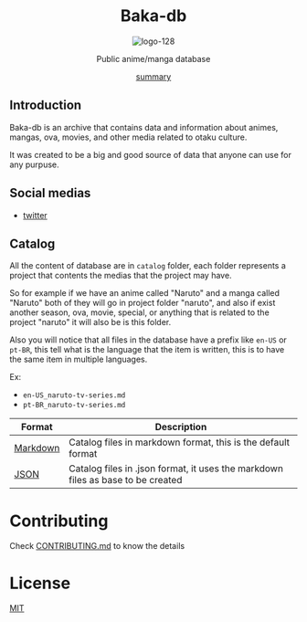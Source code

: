 <div align='center'>

# Baka-db

![logo-128](https://user-images.githubusercontent.com/43827016/128577846-fb2d59a9-4aae-4591-8b67-83c9bb95b53b.png)

Public anime/manga database

[summary](./summary/0.md)

</div>

## Introduction

Baka-db is an archive that contains data and information about animes, mangas, ova, movies, and other media related to otaku culture.

It was created to be a big and good source of data that anyone can use for any purpuse.

## Social medias

-   [twitter](https://twitter.com/baka_db)

## Catalog

All the content of database are in `catalog` folder, each folder represents a project that contents the medias that the project may have.

So for example if we have an anime called "Naruto" and a manga called "Naruto" both of they will go in project folder "naruto", and also if exist another season, ova, movie, special, or anything that is related to the project "naruto" it will also be is this folder.

Also you will notice that all files in the database have a prefix like `en-US` or `pt-BR`, this tell what is the language that the item is written, this is to have the same item in multiple languages.

Ex:

-   `en-US_naruto-tv-series.md`
-   `pt-BR_naruto-tv-series.md`

| Format                                                             | Description                                                                     |
| ------------------------------------------------------------------ | ------------------------------------------------------------------------------- |
| [Markdown](https://github.com/htron-dev/baka-db/tree/main/catalog) | Catalog files in markdown format, this is the default format                    |
| [JSON](https://github.com/htron-dev/baka-db/tree/json/catalog)     | Catalog files in .json format, it uses the markdown files as base to be created |

# Contributing

Check [CONTRIBUTING.md](./CONTRIBUTING.md) to know the details

# License

[MIT](LICENSE.md)
